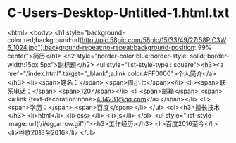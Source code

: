 # C-Users-Desktop-Untitled-1.html.txt
&lt;html> &lt;body> &lt;h1 style="background-color:red;background:url(http://pic.58pic.com/58pic/15/33/49/27r58PIC3W6_1024.jpg");background-repeat:no-repeat;background-position: 99% center">简历&lt;/h1> &lt;h2 style="border-color:blue;border-style: solid;;border-width:15px 5px">副标题&lt;/h2> &lt;ul style="list-style-type : square">&lt;h3>&lt;a href="/index.html" target="_blank";a:link color:#FF0000">个人简介&lt;/a>&lt;/h3> &lt;li>&lt;span>姓名：&lt;/span>  &lt;span>周小七&lt;/span>&lt;/li> &lt;li>&lt;span>联系电话：&lt;/span>  &lt;span>120&lt;/span>&lt;/li> &lt;li &lt;span>邮箱&lt;/span> &lt;span>&lt;a:link {text-decoration:none>434231@qq.com&lt;/a>&lt;/span>&lt;/li> &lt;li>&lt;span>学历：&lt;/span>  &lt;span>百度&lt;/span>&lt;/li> &lt;/ul> &lt;ol>&lt;h3>擅长技术&lt;/h3> &lt;li>html&lt;/li> &lt;li>css>&lt;/li> &lt;li>js&lt;/li> &lt;/ol> &lt;ul style="list-style-image: url('/i/eg_arrow.gif')">&lt;h3>工作经历:&lt;/h3> &lt;li>百度2016至今&lt;/li> &lt;li>谷歌2013至2016&lt;/li> &lt;/ul>
